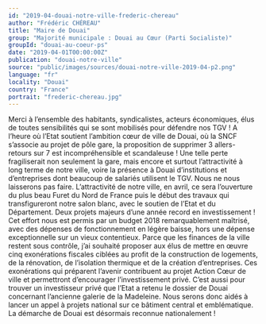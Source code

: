 ```yaml
---
id: "2019-04-douai-notre-ville-frederic-chereau"
author: "Frédéric CHÉREAU"
title: "Maire de Douai"
group: "Majorité municipale : Douai au Cœur (Parti Socialiste)"
groupId: "douai-au-coeur-ps"
date: "2019-04-01T00:00:00Z"
publication: "douai-notre-ville"
source: "public/images/sources/douai-notre-ville-2019-04-p2.png"
language: "fr"
locality: "Douai"
country: "France"
portrait: "frederic-chereau.jpg"
---
```


Merci à l’ensemble des habitants, syndicalistes, acteurs économiques, élus de toutes sensibilités qui se sont mobilisés pour défendre nos TGV ! A l’heure où l’Etat soutient l’ambition cœur de ville de Douai, où la SNCF s’associe au projet de pôle gare, la proposition de supprimer 3 allers-retours sur 7 est incompréhensible et scandaleuse ! Une telle perte fragiliserait non seulement la gare, mais encore et surtout l’attractivité à long terme de notre ville, voire la présence à Douai d’institutions et d’entreprises dont beaucoup de salariés utilisent le TGV. Nous ne nous laisserons pas faire.
L’attractivité de notre ville, en avril, ce sera l’ouverture du plus beau Furet du Nord de France puis le début des travaux qui transfigureront notre salon blanc, avec le soutien de l’Etat et du Département. Deux projets majeurs d’une année record en investissement !
Cet effort nous est permis par un budget 2018 remarquablement maîtrisé, avec des dépenses de fonctionnement en légère baisse, hors une dépense exceptionnelle sur un vieux contentieux.
Parce que les finances de la ville restent sous contrôle, j’ai souhaité proposer aux élus de mettre en œuvre cinq exonérations fiscales ciblées au profit de la construction de logements, de la rénovation, de l’isolation thermique et de la création d’entreprises. Ces exonérations qui préparent l’avenir contribuent au projet Action Cœur de ville et permettront d’encourager l’investissement privé.
C’est aussi pour trouver un investisseur privé que l’Etat a retenu le dossier de Douai concernant l’ancienne galerie de la Madeleine. Nous serons donc aidés à lancer un appel à projets national sur ce bâtiment central et emblématique. La démarche de Douai est désormais reconnue nationalement !
